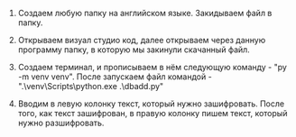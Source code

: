 1. Создаем любую папку на английском языке. Закидываем файл в папку.

2. Открываем визуал студио код, далее открываем через данную программу папку, в которую мы закинули скачанный файл.

3. Создаем терминал, и прописываем в нём следующую команду - "py -m venv venv". После запускаем файл командой - ".\venv\Scripts\python.exe .\dbadd.py"

4. Вводим в левую колонку текст, который нужно зашифровать. После того, как текст зашифрован, в правую колонку пишем текст, который нужно разшифровать.
